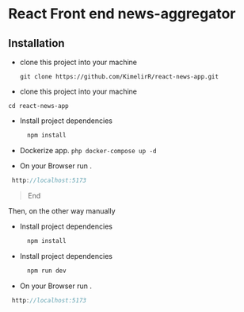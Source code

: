 # React Front end news-aggregator
## Installation

* clone this project into your machine
  ```
  git clone https://github.com/KimelirR/react-news-app.git
  ```
* clone this project into your machine
```
cd react-news-app
```

* Install project dependencies

  ```javascript
    npm install
  ```

* Dockerize app.
      ```php
      docker-compose up -d
      ```
      
* On your Browser run .
```javascript
 http://localhost:5173
```
> End


Then, on the other way manually

* Install project dependencies

  ```javascript
    npm install
  ```

* Install project dependencies

  ```javascript
    npm run dev
  ```

* On your Browser run .
```javascript
 http://localhost:5173
```





